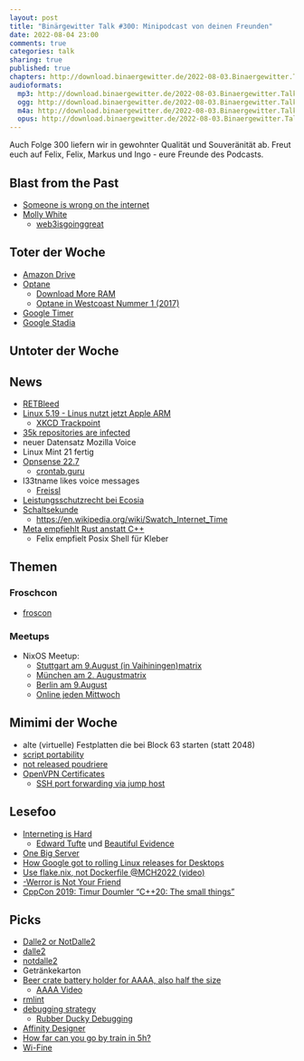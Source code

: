 ```yaml
---
layout: post
title: "Binärgewitter Talk #300: Minipodcast von deinen Freunden"
date: 2022-08-04 23:00
comments: true
categories: talk
sharing: true
published: true
chapters: http://download.binaergewitter.de/2022-08-03.Binaergewitter.Talk.300.chapters.txt
audioformats:
  mp3: http://download.binaergewitter.de/2022-08-03.Binaergewitter.Talk.300.mp3
  ogg: http://download.binaergewitter.de/2022-08-03.Binaergewitter.Talk.300.ogg
  m4a: http://download.binaergewitter.de/2022-08-03.Binaergewitter.Talk.300.m4a
  opus: http://download.binaergewitter.de/2022-08-03.Binaergewitter.Talk.300.opus
---
```

Auch Folge 300 liefern wir in gewohnter Qualität und Souveränität ab. Freut euch auf Felix, Felix, Markus und Ingo - eure Freunde des Podcasts.

## Blast from the Past
- [Someone is wrong on the internet]( https://xkcd.com/386/ )
- [Molly White]( https://blog.binaergewitter.de/2022/07/12/binaergewitter-talk-number-299-hyperwie/#isso-2151 )
  * [web3isgoinggreat](https://web3isgoinggreat.com/)

## Toter der Woche
- [Amazon Drive]( https://www.golem.de/news/cloud-speicher-amazon-drive-wird-eingestellt-2207-167273.html )
- [Optane]( https://www.heise.de/news/Optane-Intel-stampft-seine-letzte-Speichersparte-ein-7194159.html )
  * [Download More RAM]( https://downloadmoreram.com/ )
  * [Optane in Westcoast Nummer 1 (2017)]( https://blog.binaergewitter.de/2017/04/04/binaergewitter-westcoast-number-1/ )
- [Google Timer]( https://news.ycombinator.com/item?id=32295674 )
- [Google Stadia]( )

## Untoter der Woche

## News
- [RETBleed]( https://en.wikipedia.org/wiki/Retbleed )
- [Linux 5.19 - Linus nutzt jetzt Apple ARM](https://kernelnewbies.org/Linux_5.19)
  - [XKCD Trackpoint]( https://xkcd.com/243/ )
- [35k repositories are infected]( https://twitter.com/stephenlacy/status/1554697077430505473)
- neuer Datensatz Mozilla Voice
- Linux Mint 21 fertig
- [Opnsense 22.7]( https://github.com/opnsense/changelog/blob/aa73d9bd7dd2009d10c775184625f56ffabf053e/community/22.7/22.7#L142 )
  * [crontab.guru]( https://crontab.guru/ )
- l33tname likes voice messages
  * [Freissl]( https://github.com/Binaergewitter/freiSSl )
- [Leistungsschutzrecht bei Ecosia]( https://www.heise.de/news/Leistungsschutzrecht-kommt-Suchmaschine-Ecosia-teuer-7191894.html )
- [Schaltsekunde]( https://www.golem.de/news/it-zeitprobleme-die-schaltsekunde-soll-weg-und-das-ist-auch-gut-so-2207-167192.html )
  * https://en.wikipedia.org/wiki/Swatch_Internet_Time
- [Meta empfiehlt Rust anstatt C++]( https://www.linux-magazin.de/news/meta-empfiehlt-rust-fuer-clis-und-als-c-alternative/ )
  * Felix empfielt Posix Shell für Kleber

## Themen
### Froschcon
- [froscon]( https://www.froscon.de/ )


### Meetups
- NixOS Meetup:
  - [Stuttgart am 9.August (in Vaihiningen)]( https://discourse.nixos.org/t/relaunch-of-the-meetup-in-stuttgart-actually-vaihingen-on-the-9th-of-august-2022/20747 )[matrix]( https://matrix.to/#/#nixos-stuttgart:matrix.org )
  - [München am 2. August]( https://discourse.nixos.org/t/new-meetup-in-munich-actually-garching-on-the-2th-august-2022/20614/6 )[matrix]( https://matrix.to/#/#nixos-munich:thalheim.io )
  - [Berlin am 9.August]( https://www.meetup.com/de-DE/Berlin-NixOS-Meetup/?_locale=de-DE )
  - [Online jeden Mittwoch]( https://discourse.nixos.org/t/german-casual-mumble-meetup-every-wednesday-19-00-23-00-cest/7941 )


## Mimimi der Woche
- alte (virtuelle) Festplatten die bei Block 63 starten (statt 2048)
- [script portability]( https://stackoverflow.com/questions/21612980/why-is-usr-bin-env-bash-superior-to-bin-bash/72332845#72332845 )
- [not released poudriere]( https://twitter.com/l33tname/status/1553394909859676160 )
- [OpenVPN Certificates]( https://l33tsource.com/blog/2020/04/23/OPNsense-to-MikroTik-site-to-site-tunnel/ )
  * [SSH port forwarding via jump host]( https://l33tsource.com/blog/2022/07/15/SSH-port-forwarding/ )

## Lesefoo
- [Interneting is Hard]( https://www.internetingishard.com/ )
    * [Edward Tufte]( https://de.wikipedia.org/wiki/Edward_Tufte ) und [Beautiful Evidence](https://amzn.to/3Qec0vi)
- [One Big Server]( https://specbranch.com/posts/one-big-server/ )
- [How Google got to rolling Linux releases for Desktops]( https://cloud.google.com/blog/topics/developers-practitioners/how-google-got-to-rolling-linux-releases-for-desktops?authuser=0 )
- [Use flake.nix, not Dockerfile @MCH2022 (video)]( https://www.youtube.com/watch?v=0uixRE8xlbY )
- [-Werror is Not Your Friend]( https://embeddedartistry.com/blog/2017/05/22/werror-is-not-your-friend/ )
- [CppCon 2019: Timur Doumler “C++20: The small things”]( https://www.youtube.com/watch?v=Xb6u8BrfHjw )

## Picks
- [Dalle2 or NotDalle2]( https://crul.github.io/rDalle2OrRNotDalle2/ )
 - [dalle2]( https://old.reddit.com/r/dalle2 ) 
 - [notdalle2]( https://old.reddit.com/r/notdalle2 )
- Getränkekarton
- [Beer crate battery holder for AAAA, also half the size]( https://www.thingiverse.com/thing:4927883 )
  - [AAAA Video]( https://www.youtube.com/watch?v=V-T3f4ukgOk )
- [rmlint]( https://rmlint.readthedocs.io/en/latest/ )
- [debugging strategy]( https://twitter.com/b0rk/status/1546875361002135554 )
  - [Rubber Ducky Debugging]( https://en.wikipedia.org/wiki/Rubber_duck_debugging )
- [Affinity Designer]( https://affinity.serif.com/en-gb/designer/ )
- [How far can you go by train in 5h?]( https://chronotrains-eu.vercel.app/ )
- [Wi-Fine]( https://wifine.gitlab.io/ )
